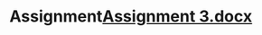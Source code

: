# Assignment[Assignment 3.docx](https://github.com/zyhao0109/Assignment/files/13626849/Assignment.3.docx)
